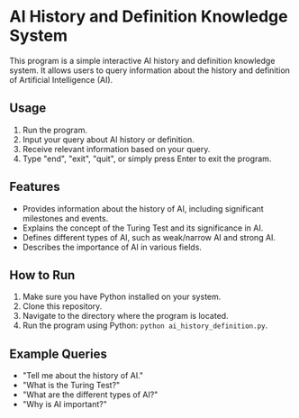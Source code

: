 # AI History and Definition Knowledge System

This program is a simple interactive AI history and definition knowledge system. It allows users to query information about the history and definition of Artificial Intelligence (AI).

## Usage

1. Run the program.
2. Input your query about AI history or definition.
3. Receive relevant information based on your query.
4. Type "end", "exit", "quit", or simply press Enter to exit the program.

## Features

- Provides information about the history of AI, including significant milestones and events.
- Explains the concept of the Turing Test and its significance in AI.
- Defines different types of AI, such as weak/narrow AI and strong AI.
- Describes the importance of AI in various fields.

## How to Run

1. Make sure you have Python installed on your system.
2. Clone this repository.
3. Navigate to the directory where the program is located.
4. Run the program using Python: `python ai_history_definition.py`.

## Example Queries

- "Tell me about the history of AI."
- "What is the Turing Test?"
- "What are the different types of AI?"
- "Why is AI important?"
